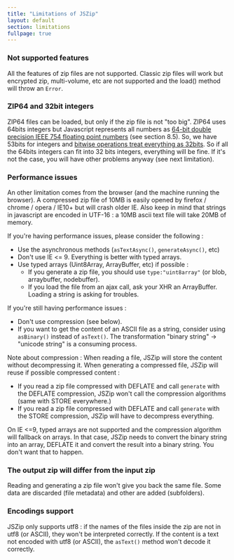 ```yaml
---
title: "Limitations of JSZip"
layout: default
section: limitations
fullpage: true
---
```


### Not supported features

All the features of zip files are not supported. Classic zip files will work
but encrypted zip, multi-volume, etc are not supported and the load() method
will throw an `Error`.


### ZIP64 and 32bit integers

ZIP64 files can be loaded, but only if the zip file is not "too big". ZIP64 uses 64bits integers
but Javascript represents all numbers as
[64-bit double precision IEEE 754 floating point numbers](http://www.ecma-international.org/publications/files/ECMA-ST/ECMA-262.pdf)
(see section 8.5). So, we have 53bits for integers and
[bitwise operations treat everything as 32bits](https://developer.mozilla.org/en-US/docs/Web/JavaScript/Reference/Operators/Bitwise_Operators).
So if all the 64bits integers can fit into 32 bits integers, everything will be
fine. If it's not the case, you will have other problems anyway (see next
limitation).

### Performance issues

An other limitation comes from the browser (and the machine running the
browser). A compressed zip file of 10MB is easily opened by firefox / chrome
/ opera / IE10+ but will crash older IE. Also keep in mind that strings in
javascript are encoded in UTF-16 : a 10MB ascii text file will take 20MB of
memory.

If you're having performance issues, please consider the following :

* Use the asynchronous methods (`asTextAsync()`, `generateAsync()`, etc)
* Don't use IE &lt;= 9. Everything is better with typed arrays.
* Use typed arrays (Uint8Array, ArrayBuffer, etc) if possible :
  * If you generate a zip file, you should use `type:"uint8array"`
    (or blob, arraybuffer, nodebuffer).
  * If you load the file from an ajax call, ask your XHR an ArrayBuffer.
    Loading a string is asking for troubles.

If you're still having performance issues :

* Don't use compression (see below).
* If you want to get the content of an ASCII file as a string, consider using
  `asBinary()` instead of `asText()`. The transformation
  "binary string" -&gt; "unicode string" is a consuming process.

Note about compression :
When reading a file, JSZip will store the content without decompressing it.
When generating a compressed file, JSZip will reuse if possible compressed
content :

* If you read a zip file compressed with DEFLATE and call `generate` with the
  DEFLATE compression, JSZip won't call the compression algorithms (same with
  STORE everywhere.)
* If you read a zip file compressed with DEFLATE and call `generate` with the
  STORE compression, JSZip will have to decompress everything.

On IE &lt;=9, typed arrays are not supported and the compression algorithm
will fallback on arrays. In that case, JSZip needs to convert the binary string
into an array, DEFLATE it and convert the result into a binary string.
You don't want that to happen.

### The output zip will differ from the input zip

Reading and generating a zip file won't give you back the same file.
Some data are discarded (file metadata) and other are added (subfolders).

### Encodings support

JSZip only supports utf8 : if the names of the files inside the zip are not in
utf8 (or ASCII), they won't be interpreted correctly. If the content is a text
not encoded with utf8 (or ASCII), the `asText()` method won't decode it
correctly.
